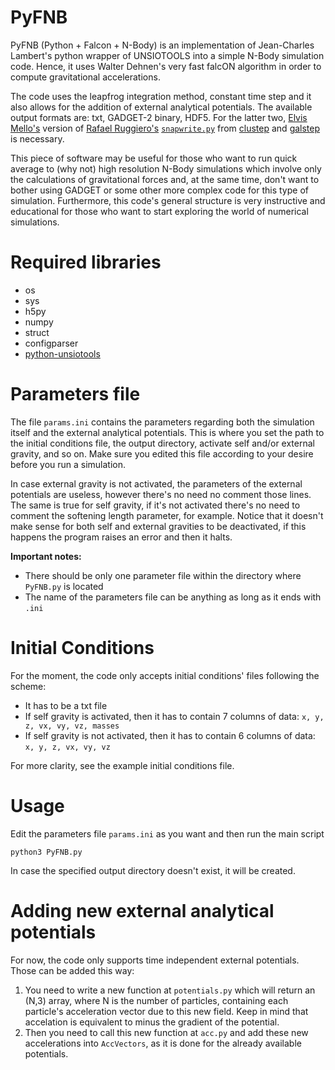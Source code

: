 # PyFNB
PyFNB (Python + Falcon + N-Body) is an implementation of Jean-Charles Lambert's python wrapper of UNSIOTOOLS into a simple N-Body simulation code. 
Hence, it uses Walter Dehnen's very fast falcON algorithm in order to compute gravitational accelerations.

The code uses the leapfrog integration method, constant time step and it also allows for the addition of external analytical potentials.
The available output formats are: txt, GADGET-2 binary, HDF5. For the latter two, [Elvis Mello's](https://github.com/elvismello) version of [Rafael Ruggiero's](https://github.com/ruggiero) [``snapwrite.py``](https://github.com/elvismello/clustep/blob/master/clustep/snapwrite.py) from [clustep](https://github.com/elvismello/clustep) and [galstep](https://github.com/elvismello/galstep) is necessary. 

This piece of software may be useful for those who want to run quick average to (why not) high resolution N-Body simulations which involve only the calculations of gravitational forces and, at the same time, don't want to bother using GADGET or some other more complex code for this type of simulation.
Furthermore, this code's general structure is very instructive and educational for those who want to start exploring the world of numerical simulations.

# Required libraries
- os
- sys
- h5py
- numpy
- struct
- configparser
- [python-unsiotools](https://pypi.org/project/python-unsiotools/)

# Parameters file
The file `params.ini` contains the parameters regarding both the simulation itself and the external analytical potentials.
This is where you set the path to the initial conditions file, the output directory, activate self and/or external gravity, and so on.
Make sure you edited this file according to your desire before you run a simulation.

In case external gravity is not activated, the parameters of the external potentials are useless, however there's no need no comment those lines. The same is true for self gravity, if it's not activated there's no need to comment the softening length parameter, for example.
Notice that it doesn't make sense for both self and external gravities to be deactivated, if this happens the program raises an error and then it halts.

**Important notes:** 
  - There should be only one parameter file within the directory where ``PyFNB.py`` is located
  - The name of the parameters file can be anything as long as it ends with `.ini`

# Initial Conditions
For the moment, the code only accepts initial conditions' files following the scheme:

- It has to be a txt file
- If self gravity is activated, then it has to contain 7 columns of data: `x, y, z, vx, vy, vz, masses`
- If self gravity is not activated, then it has to contain 6 columns of data: `x, y, z, vx, vy, vz`

For more clarity, see the example initial conditions file.

# Usage
Edit the parameters file `params.ini` as you want and then run the main script

```
python3 PyFNB.py
```
In case the specified output directory doesn't exist, it will be created.

# Adding new external analytical potentials
For now, the code only supports time independent external potentials. Those can be added this way: 
  1. You need to write a new function at ``potentials.py`` which will return an (N,3) array, where N is the number of particles, containing each particle's acceleration vector due to this new field. Keep in mind that accelation is equivalent to minus the gradient of the potential. 
  2. Then you need to call this new function at ``acc.py`` and add these new accelerations into ``AccVectors``, as it is done for the already available potentials.





